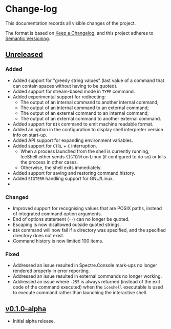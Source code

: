 # Change-log

This documentation records all visible changes of the project.

The format is based on [Keep a Changelog](https://keepachangelog.com/en/1.1.0/),
and this project adheres to [Semantic Versioning](https://semver.org/spec/v2.0.0.html).

## [Unreleased]

### Added

- Added support for "greedy string values" (last value of a command that can contain spaces without having to be quoted).
- Added support for stream-based mode in `TYPE` command.
- Added experimental support for redirecting:
  - The output of an internal command to another internal command;
  - The output of an internal command to an external command;
  - The output of an external command to an internal command;
  - The output of an external command to another external command.
- Added support for `DIR` command to emit machine readable format.
- Added an option in the configuration to display shell interpreter version info on start-up.
- Added API support for expanding environment variables.
- Added support for `CTRL` + `C` interruption.
  - When a process launched from the shell is currently running, IceShell either sends `SIGTERM` on Linux (if configured to do so) or kills the process in other cases.
  - Otherwise, the shell exits immediately.
- Added support for saving and restoring command history.
- Added `SIGTERM` handling support for GNU/Linux.
- 

### Changed

- Improved support for recognising values that are POSIX paths, instead of integrated command option arguments.
- End of options statement (`--`) can no longer be quoted.
- Escaping is now disallowed outside quoted strings.
- `DIR` command will now fail if a directory was specified, and the specified directory does not exist.
- Command history is now limited 100 items. 

### Fixed

- Addressed an issue resulted in Spectre.Console mark-ups no longer rendered properly in error reporting.
- Addressed an issue resulted in external commands no longer working.
- Addressed an issue where `-255` is always returned (instead of the exit code of the command executed) when the `iceshell` executable is used to execute command rather than launching the interactive shell.

## [v0.1.0-alpha]

- Initial alpha release.

[unreleased]: https://github.com/NexusKrop/IceShell/v0.1.0-alpha...HEAD
[v0.1.0-alpha]: https://github.com/NexusKrop/IceShell/tag/v0.0.1